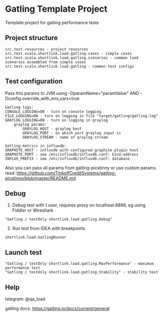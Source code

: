 # Gatling Template Project

Template project for gatling performance tests


## Project structure

```
src.test.resources - project resources
src.test.scala.shortlink.load.gatling.cases - simple cases
src.test.scala.shortlink.load.gatling.scenarios - common load scenarios assembled from simple cases
src.test.scala.shortlink.load.gatling - common test configs
```

## Test configuration

Pass this params to JVM using -DparamName="paramValue" AND -Dconfig.override_with_env_vars=true

```
Gatling logs:
CONSOLE_LOGGING=ON - turn on console logging
FILE_LOGGING=ON - turn on logging in file "target/gatling/gatling.log"
GRAYLOG_LOGGING=ON - turn on logging in graylog
    graylog params:
        GRAYLOG_HOST - graylog host
        GRAYLOG_PORT - on which port graylog input is
        GRAYLOG_STREAM - name of graylog stream

Gatling metrics in influxdb:
GRAPHITE_HOST - influxdb with configured graphite plugin host
GRAPHITE_PORT - see /etc/influxdb/influxdb.conf: bind-address
INFLUX_PREFIX - see /etc/influxdb/influxdb.conf: database
```

Also you can pass all params from gatling-picatinny or use custom params
read: https://github.com/TinkoffCreditSystems/gatling-picatinny/blob/master/README.md

## Debug

1. Debug test with 1 user, requires proxy on localhost:8888, eg using Fiddler or Wireshark

```
"Gatling / testOnly shortlink.load.gatling.Debug"
```

2. Run test from IDEA with breakpoints

```
shortlink.load.GatlingRunner
```

## Launch test

```
"Gatling / testOnly shortlink.load.gatling.MaxPerformance" - maximum performance test
"Gatling / testOnly shortlink.load.gatling.Stability" - stability test
```

## Help

telegram: @qa_load

gatling docs: https://gatling.io/docs/current/general